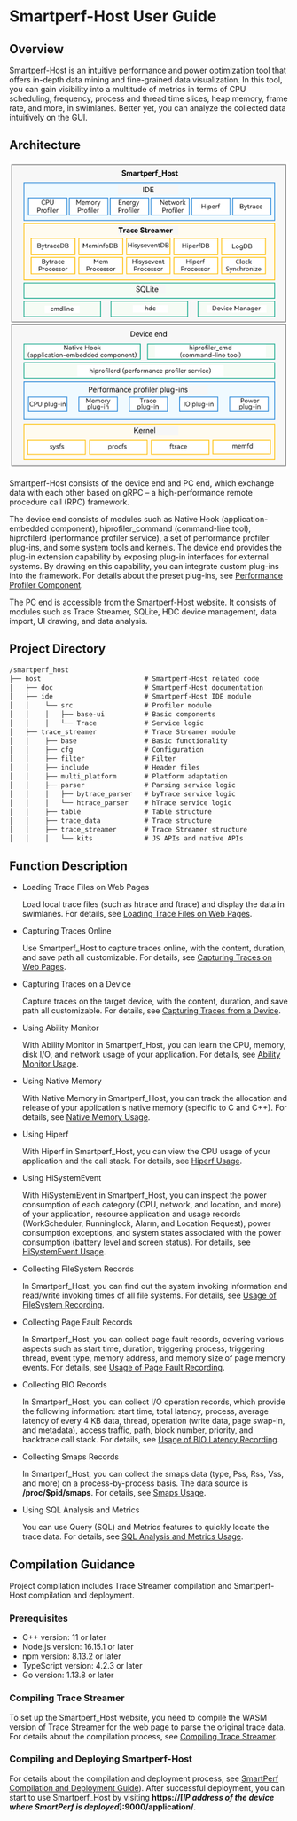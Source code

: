 # Smartperf-Host User Guide
## Overview
Smartperf-Host is an intuitive performance and power optimization tool that offers in-depth data mining and fine-grained data visualization. In this tool, you can gain visibility into a multitude of metrics in terms of CPU scheduling, frequency, process and thread time slices, heap memory, frame rate, and more, in swimlanes. Better yet, you can analyze the collected data intuitively on the GUI.
## Architecture
![System Architecture](figures/smartperf_frame.png)

Smartperf-Host consists of the device end and PC end, which exchange data with each other based on gRPC – a high-performance remote procedure call (RPC) framework.

The device end consists of modules such as Native Hook (application-embedded component), hiprofiler_command (command-line tool), hiprofilerd (performance profiler service), a set of performance profiler plug-ins, and some system tools and kernels. The device end provides the plug-in extension capability by exposing plug-in interfaces for external systems. By drawing on this capability, you can integrate custom plug-ins into the framework. For details about the preset plug-ins, see [Performance Profiler Component](https://gitee.com/openharmony/developtools_profiler).

The PC end is accessible from the Smartperf-Host website. It consists of modules such as Trace Streamer, SQLite, HDC device management, data import, UI drawing, and data analysis.  
## Project Directory
```
/smartperf_host
├── host                          # Smartperf-Host related code
│   ├── doc                       # Smartperf-Host documentation
│   ├── ide                       # Smartperf-Host IDE module
│   │    └── src                  # Profiler module
│   │    │   ├── base-ui          # Basic components
│   │    │   └── Trace            # Service logic
│   ├── trace_streamer            # Trace Streamer module
│   │    ├── base                 # Basic functionality
│   │    ├── cfg                  # Configuration
│   │    ├── filter               # Filter
│   │    ├── include              # Header files
│   │    ├── multi_platform       # Platform adaptation
│   │    ├── parser               # Parsing service logic
│   │    │   ├── bytrace_parser   # byTrace service logic
│   │    │   └── htrace_parser    # hTrace service logic
│   │    ├── table                # Table structure
│   │    ├── trace_data           # Trace structure
│   │    ├── trace_streamer       # Trace Streamer structure
│   │    │   └── kits             # JS APIs and native APIs
```
## Function Description
- Loading Trace Files on Web Pages

  Load local trace files (such as htrace and ftrace) and display the data in swimlanes. For details, see [Loading Trace Files on Web Pages](https://gitee.com/openharmony-sig/developtools_smartperf_host/blob/master/ide/src/doc/md/quickstart_systemtrace.md).
- Capturing Traces Online

  Use Smartperf_Host to capture traces online, with the content, duration, and save path all customizable. For details, see [Capturing Traces on Web Pages](https://gitee.com/openharmony-sig/developtools_smartperf_host/blob/master/ide/src/doc/md/quickstart_web_record.md).
- Capturing Traces on a Device

  Capture traces on the target device, with the content, duration, and save path all customizable. For details, see [Capturing Traces from a Device](https://gitee.com/openharmony-sig/developtools_smartperf_host/blob/master/ide/src/doc/md/quickstart_device_record.md).
- Using Ability Monitor

  With Ability Monitor in Smartperf_Host, you can learn the CPU, memory, disk I/O, and network usage of your application. For details, see [Ability Monitor Usage](https://gitee.com/openharmony-sig/developtools_smartperf_host/blob/master/ide/src/doc/md/quickstart_ability_monitor.md).
- Using Native Memory

  With Native Memory in Smartperf_Host, you can track the allocation and release of your application's native memory (specific to C and C++). For details, see [Native Memory Usage](https://gitee.com/openharmony-sig/developtools_smartperf_host/blob/master/ide/src/doc/md/quickstart_native_memory.md).
- Using Hiperf
  
  With Hiperf in Smartperf_Host, you can view the CPU usage of your application and the call stack. For details, see [Hiperf Usage](https://gitee.com/openharmony-sig/developtools_smartperf_host/blob/master/ide/src/doc/md/quickstart_hiperf.md).
- Using HiSystemEvent

  With HiSystemEvent in Smartperf_Host, you can inspect the power consumption of each category (CPU, network, and location, and more) of your application, resource application and usage records (WorkScheduler, Runninglock, Alarm, and Location Request), power consumption exceptions, and system states associated with the power consumption (battery level and screen status). For details, see [HiSystemEvent Usage](https://gitee.com/openharmony-sig/developtools_smartperf_host/blob/master/ide/src/doc/md/quickstart_hisystemevent.md).
- Collecting FileSystem Records

  In Smartperf_Host, you can find out the system invoking information and read/write invoking times of all file systems. For details, see [Usage of FileSystem Recording](https://gitee.com/openharmony-sig/developtools_smartperf_host/blob/master/ide/src/doc/md/quickstart_filesystem.md).
- Collecting Page Fault Records

  In Smartperf_Host, you can collect page fault records, covering various aspects such as start time, duration, triggering process, triggering thread, event type, memory address, and memory size of page memory events. For details, see [Usage of Page Fault Recording](https://gitee.com/openharmony-sig/developtools_smartperf_host/blob/master/ide/src/doc/md/quickstart_page_fault.md).
- Collecting BIO Records

  In Smartperf_Host, you can collect I/O operation records, which provide the following information: start time, total latency, process, average latency of every 4 KB data, thread, operation (write data, page swap-in, and metadata), access traffic, path, block number, priority, and backtrace call stack. For details, see [Usage of BIO Latency Recording](https://gitee.com/openharmony-sig/developtools_smartperf_host/blob/master/ide/src/doc/md/quickstart_bio.md).
- Collecting Smaps Records

  In Smartperf_Host, you can collect the smaps data (type, Pss, Rss, Vss, and more) on a process-by-process basis. The data source is **/proc/$pid/smaps**. For details, see [Smaps Usage](https://gitee.com/openharmony-sig/developtools_smartperf_host/blob/master/ide/src/doc/md/quickstart_smaps.md).
- Using SQL Analysis and Metrics

  You can use Query (SQL) and Metrics features to quickly locate the trace data. For details, see [SQL Analysis and Metrics Usage](https://gitee.com/openharmony-sig/developtools_smartperf_host/blob/master/ide/src/doc/md/quickstart_sql_metrics.md).
## Compilation Guidance
Project compilation includes Trace Streamer compilation and Smartperf-Host compilation and deployment.
### Prerequisites
- C++ version: 11 or later
- Node.js version: 16.15.1 or later
- npm version: 8.13.2 or later
- TypeScript version: 4.2.3 or later
- Go version: 1.13.8 or later
### Compiling Trace Streamer
To set up the Smartperf_Host website, you need to compile the WASM version of Trace Streamer for the web page to parse the original trace data. For details about the compilation process, see [Compiling Trace Streamer](https://gitee.com/openharmony-sig/developtools_smartperf_host/blob/master/trace_streamer/doc/compile_trace_streamer.md).
### Compiling and Deploying Smartperf-Host
For details about the compilation and deployment process, see [SmartPerf Compilation and Deployment Guide](https://gitee.com/openharmony-sig/developtools_smartperf_host/blob/master/ide/README_zh.md)). After successful deployment, you can start to use Smartperf_Host by visiting **https://[*IP address of the device where SmartPerf is deployed*]:9000/application/**.
